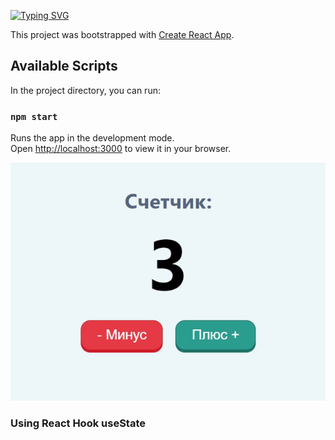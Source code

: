 [![Typing SVG](https://readme-typing-svg.demolab.com?font=Fira+Code&weight=700&size=26&pause=1000&width=600&lines=Getting+Started+with+Create+React+App)](https://git.io/typing-svg)

This project was bootstrapped with [Create React App](https://github.com/facebook/create-react-app).

## Available Scripts

In the project directory, you can run:

### `npm start`

Runs the app in the development mode.\
Open [http://localhost:3000](http://localhost:3000) to view it in your browser.

![Counter](https://github.com/remmi755/counter/blob/master/Screenshot_2.jpg)

<h3>Using React Hook useState</h3>


